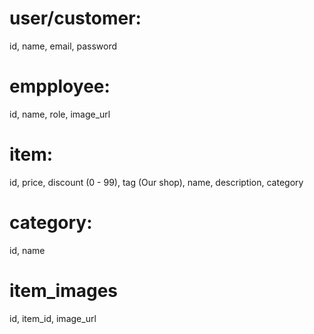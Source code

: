 # user/customer:

id, name, email, password

# empployee:

id, name, role, image_url

# item:

id, price, discount (0 - 99), tag (Our shop), name, description, category

# category:

id, name

# item_images

id, item_id, image_url
